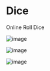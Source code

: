 # Dice

Online Roll Dice 

![image](https://user-images.githubusercontent.com/109918405/220025113-2b53ba4d-b877-411d-a514-f23af2c92813.png)

![image](https://user-images.githubusercontent.com/109918405/220025179-08825129-9e1d-4825-943e-288c54897676.png)

![image](https://user-images.githubusercontent.com/109918405/220025246-286669bc-0853-4c9f-9723-9fc59658678d.png)
